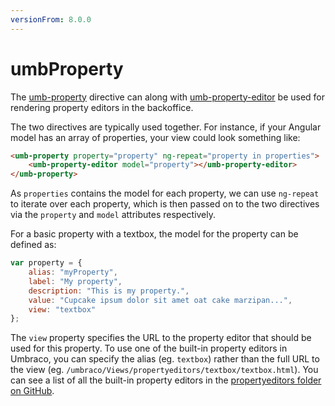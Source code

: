 ```yaml
---
versionFrom: 8.0.0
---
```


# umbProperty

The [umb-property](https://our.umbraco.com/apidocs/v8/ui/#/api/umbraco.directives.directive:umbProperty) directive can along with [umb-property-editor](https://our.umbraco.com/apidocs/v8/ui/#/api/umbraco.directives.directive:umbPropertyEditor) be used for rendering property editors in the backoffice.

The two directives are typically used together. For instance, if your Angular model has an array of properties, your view could look something like:

```html
<umb-property property="property" ng-repeat="property in properties">
    <umb-property-editor model="property"></umb-property-editor>
</umb-property>
```

As `properties` contains the model for each property, we can use `ng-repeat` to iterate over each property, which is then passed on to the two directives via the `property` and `model` attributes respectively.

For a basic property with a textbox, the model for the property can be defined as:

```javascript
var property = {
    alias: "myProperty",
    label: "My property",
    description: "This is my property.",
    value: "Cupcake ipsum dolor sit amet oat cake marzipan...",
    view: "textbox"
};
```

The `view` property specifies the URL to the property editor that should be used for this property. To use one of the built-in property editors in Umbraco, you can specify the alias (eg. `textbox`) rather than the full URL to the view (eg. `/umbraco/Views/propertyeditors/textbox/textbox.html`). You can see a list of all the built-in property editors in the [propertyeditors folder on GitHub](https://github.com/umbraco/Umbraco-CMS/tree/v8/dev/src/Umbraco.Web.UI.Client/src/views/propertyeditors).
